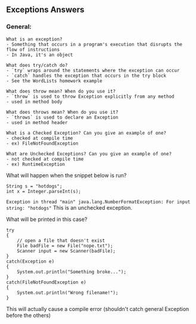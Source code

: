 ## Exceptions Answers

### General:
	
	What is an exception?
	- Something that occurs in a program's execution that disrupts the flow of instructions
	- In Java, it's an object

	What does try/catch do?
	- `try` wraps around the statements where the exception can occur
	- `catch` handles the exception that occurs in the try block
	- See the WordLists homework example

	What does throw mean? When do you use it?
	- `throw` is used to throw Exception explicitly from any method
	- used in method body

	What does throws mean? When do you use it?
	- `throws` is used to declare an Exception
	- used in method header

	What is a Checked Exception? Can you give an example of one?
	- checked at compile time
	- ex) FileNotFoundException

	What are Unchecked Exceptions? Can you give an example of one?
	- not checked at compile time
	- ex) RuntimeException


What will happen when the snippet below is run?

	String s = "hotdogs";
	int x = Integer.parseInt(s);

`Exception in thread "main" java.lang.NumberFormatException: For input string: "hotdogs"`
This is an unchecked exception. 

What will be printed in this case?

	try
	{
		// open a file that doesn't exist
		File badFile = new File("nope.txt");
		Scanner input = new Scanner(badFile);
	}
	catch(Exception e)
	{
		System.out.println("Something broke...");
	}
	catch(FileNotFoundException e)
	{
		System.out.println("Wrong filename!");
	}

This will actually cause a compile error (shouldn't catch general Exception before the others)
	